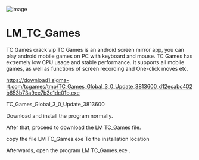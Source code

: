 ![image](https://github.com/moomle0000/LM_TC_Games/assets/68758566/618aa1d0-4984-4b98-bbc6-6dd77477ce3e)
# LM_TC_Games
 
TC Games crack vip
TC Games is an android screen mirror app, you can play android mobile games on PC with keyboard and mouse. TC Games has extremely low CPU usage and stable performance. It supports all mobile games, as well as functions of screen recording and One-click moves etc.


https://download1.sigma-rt.com/tcgames/tmp/TC_Games_Global_3_0_Update_3813600_d12ecabc402b653b73a9ce7b3c1dc01b.exe

TC_Games_Global_3_0_Update_3813600

Download and install the program normally.

After that, proceed to download the LM TC_Games file.

copy the file LM TC_Games.exe To the installation location 

Afterwards, open the program LM TC_Games.exe .

